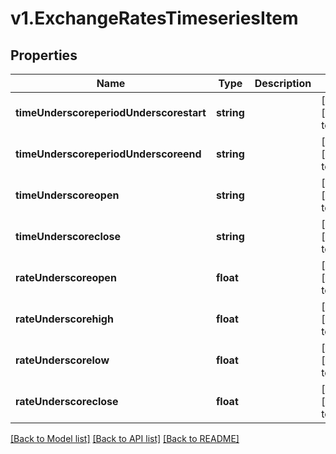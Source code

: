 # v1.ExchangeRatesTimeseriesItem

## Properties
Name | Type | Description | Notes
------------ | ------------- | ------------- | -------------
**timeUnderscoreperiodUnderscorestart** | **string** |  | [optional] [default to null]
**timeUnderscoreperiodUnderscoreend** | **string** |  | [optional] [default to null]
**timeUnderscoreopen** | **string** |  | [optional] [default to null]
**timeUnderscoreclose** | **string** |  | [optional] [default to null]
**rateUnderscoreopen** | **float** |  | [optional] [default to null]
**rateUnderscorehigh** | **float** |  | [optional] [default to null]
**rateUnderscorelow** | **float** |  | [optional] [default to null]
**rateUnderscoreclose** | **float** |  | [optional] [default to null]

[[Back to Model list]](../README.md#documentation-for-models) [[Back to API list]](../README.md#documentation-for-api-endpoints) [[Back to README]](../README.md)


